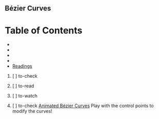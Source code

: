 ## Bézier Curves

# Table of Contents
<!-- MarkdownTOC depth=4 -->
  - [](#)
  - [](#)
  - [](#)
  - [](#)
  - [Readings](#readings)
<!-- /MarkdownTOC -->

  1. [ ] to-check []()
  1. [ ] to-read []()
  1. [ ] to-watch []()

  1. [ ] to-check [Animated Bézier Curves](https://www.jasondavies.com/animated-bezier/) Play with the control points to modify the curves!
